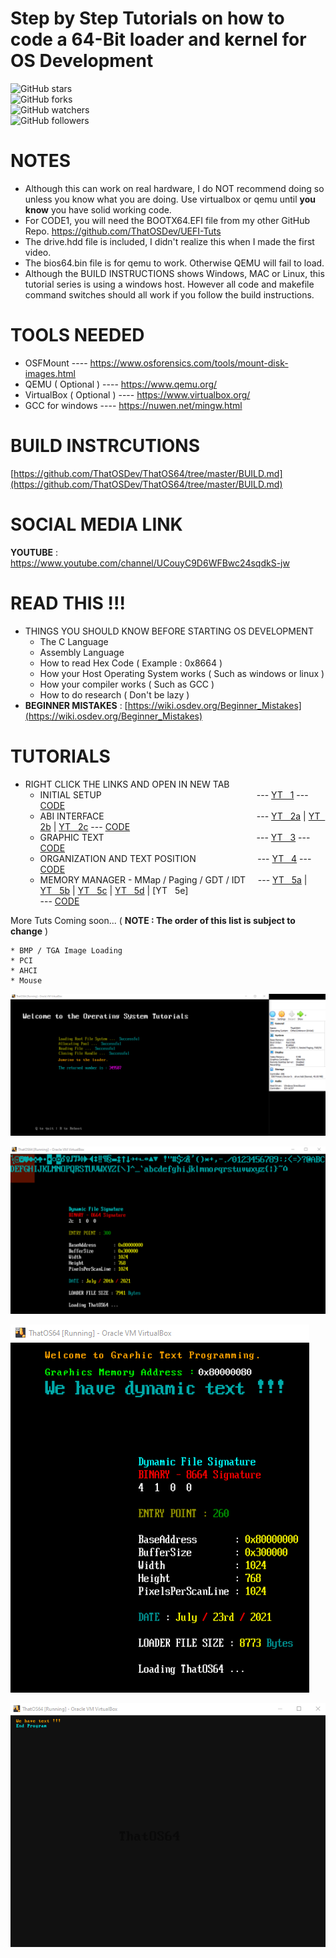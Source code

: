 # Step by Step Tutorials on how to code a 64-Bit loader and kernel for OS Development

![GitHub stars](https://img.shields.io/github/stars/ThatOSDev/ThatOS64?style=social)  
![GitHub forks](https://img.shields.io/github/forks/ThatOSDev/ThatOS64?style=social)  
![GitHub watchers](https://img.shields.io/github/watchers/ThatOSDev/ThatOS64?style=social)  
![GitHub followers](https://img.shields.io/github/followers/ThatOSDev?style=social)  

# NOTES  
- Although this can work on real hardware, I do NOT recommend doing so unless you know what you are doing. Use virtualbox or qemu until **you know** you have solid working code.
- For CODE1, you will need the BOOTX64.EFI file from my other GitHub Repo. https://github.com/ThatOSDev/UEFI-Tuts  
- The drive.hdd file is included, I didn't realize this when I made the first video.  
- The bios64.bin file is for qemu to work. Otherwise QEMU will fail to load.  
- Although the BUILD INSTRUCTIONS shows Windows, MAC or Linux, this tutorial series is using a windows host. However all code and makefile command switches should all work if you follow the build instructions.  

# TOOLS NEEDED  
- OSFMount ---- https://www.osforensics.com/tools/mount-disk-images.html  
- QEMU ( Optional ) ---- https://www.qemu.org/  
- VirtualBox ( Optional ) ---- https://www.virtualbox.org/  
- GCC for windows ---- https://nuwen.net/mingw.html  

# BUILD INSTRCUTIONS  
[https://github.com/ThatOSDev/ThatOS64/tree/master/BUILD.md](https://github.com/ThatOSDev/ThatOS64/tree/master/BUILD.md)  

# SOCIAL MEDIA LINK
**YOUTUBE** : https://www.youtube.com/channel/UCouyC9D6WFBwc24sqdkS-jw  

# READ THIS !!!
- THINGS YOU SHOULD KNOW BEFORE STARTING OS DEVELOPMENT  
    - The C Language  
    - Assembly Language  
    - How to read Hex Code ( Example : 0x8664 )  
    - How your Host Operating System works ( Such as windows or linux )  
    - How your compiler works ( Such as GCC )  
    - How to do research ( Don't be lazy )  
- **BEGINNER MISTAKES** : [https://wiki.osdev.org/Beginner_Mistakes](https://wiki.osdev.org/Beginner_Mistakes)  


# TUTORIALS
- RIGHT CLICK THE LINKS AND OPEN IN NEW TAB  
	- INITIAL SETUP &nbsp;&nbsp; &nbsp; &nbsp; &nbsp; &nbsp; &nbsp; &nbsp; &nbsp; &nbsp; &nbsp; &nbsp; &nbsp; &nbsp; &nbsp; &nbsp;&nbsp; &nbsp; &nbsp; &nbsp; &nbsp; &nbsp; &nbsp; &nbsp; &nbsp; &nbsp; &nbsp; &nbsp; &nbsp; &nbsp; &nbsp; &nbsp; --- [YT&nbsp;&nbsp; 1](https://www.youtube.com/watch?v=WCFEEboRHNg)  ---  [CODE](https://github.com/ThatOSDev/ThatOS64/tree/master/src/code1)  
	- ABI INTERFACE &nbsp; &nbsp; &nbsp; &nbsp; &nbsp; &nbsp; &nbsp; &nbsp; &nbsp; &nbsp; &nbsp;&nbsp; &nbsp; &nbsp; &nbsp; &nbsp; &nbsp; &nbsp; &nbsp; &nbsp; &nbsp; &nbsp; &nbsp; &nbsp; &nbsp; &nbsp; &nbsp; &nbsp; &nbsp; &nbsp; &nbsp; --- [YT&nbsp;&nbsp; 2a](https://www.youtube.com/watch?v=T7iXp1UwaiA) | [YT&nbsp;&nbsp; 2b](https://www.youtube.com/watch?v=zkCHrM-B0Ig) | [YT&nbsp;&nbsp; 2c](https://www.youtube.com/watch?v=eUOr01eVGVM) ---  [CODE](https://github.com/ThatOSDev/ThatOS64/tree/master/src/code2)  
	- GRAPHIC TEXT &nbsp;&nbsp; &nbsp; &nbsp; &nbsp;&nbsp; &nbsp; &nbsp; &nbsp; &nbsp; &nbsp; &nbsp;&nbsp; &nbsp; &nbsp; &nbsp; &nbsp; &nbsp; &nbsp; &nbsp; &nbsp; &nbsp; &nbsp; &nbsp; &nbsp; &nbsp; &nbsp; &nbsp; &nbsp; &nbsp; &nbsp; &nbsp; --- [YT&nbsp;&nbsp; 3](https://www.youtube.com/watch?v=9d7TWvGsbts) ---  [CODE](https://github.com/ThatOSDev/ThatOS64/tree/master/src/code3)   
	- ORGANIZATION AND TEXT POSITION &nbsp; &nbsp; &nbsp; &nbsp; &nbsp; &nbsp; &nbsp; &nbsp; &nbsp; &nbsp; &nbsp; &nbsp; --- [YT&nbsp;&nbsp; 4](https://www.youtube.com/watch?v=wa75ifmBmro) ---  [CODE](https://github.com/ThatOSDev/ThatOS64/tree/master/src/code4)  
	- MEMORY MANAGER - MMap / Paging / GDT / IDT &nbsp; &nbsp; --- [YT&nbsp;&nbsp; 5a](https://www.youtube.com/watch?v=o6Z67fHswd4) | [YT&nbsp;&nbsp; 5b](https://www.youtube.com/watch?v=gsH_UHQ0DyI) | [YT&nbsp;&nbsp; 5c](https://www.youtube.com/watch?v=k9dp54Mh0Ew) | [YT&nbsp;&nbsp; 5d](https://www.youtube.com/watch?v=QDg10w5EvJk) | [YT&nbsp;&nbsp; 5e]  
	---  [CODE](https://github.com/ThatOSDev/ThatOS64/tree/master/src/code5)  


More Tuts Coming soon... ( **NOTE : The order of this list is subject to change** )  

	* BMP / TGA Image Loading  
	* PCI  
	* AHCI  
	* Mouse  


![Current Progress](progress1.png)  

![Current Progress](progress2.png)  

![Current Progress](progress3.png)  

![Current Progress](progress4.png)  
 
